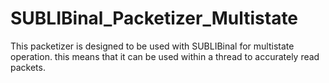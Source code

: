 # SUBLIBinal_Packetizer_Multistate
This packetizer is designed to be used with SUBLIBinal for multistate operation. this means that it can be used within a thread to accurately read packets.
